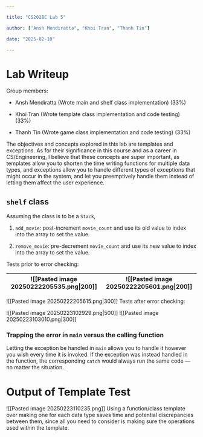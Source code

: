 ```yaml
---

title: "CS2028C Lab 5"

author: ["Ansh Mendiratta", "Khoi Tran", "Thanh Tin"]

date: "2025-02-10"

---
```


# Lab Writeup

Group members:

  

- Ansh Mendiratta (Wrote main and shelf class implementation) (33%)

- Khoi Tran (Wrote template class implementation and code testing) (33%)

- Thanh Tin (Wrote game class implementation and code testing) (33%)

  

The objectives and concepts explored in this lab are templates and exceptions. As for their significance in this course and as a career in CS/Engineering, I believe that these concepts are super important, as templates allow you to shorten the time writing functions for multiple data types, and exceptions allow you to handle different types of exceptions that might occur in the system, and let you preemptively handle them instead of letting them affect the user experience.

  

## `shelf` class

Assuming the class is to be a `Stack`,

  

1. `add_movie`: post-increment `movie_count` and use its old value to index into the array to set the value.

2. `remove_movie`: pre-decrement `movie_count` and use its new value to index into the array to set the value.

  

Tests prior to error checking:

|![[Pasted image 20250222205535.png\|200]]|![[Pasted image 20250222205601.png\|200]]|
|-|-
![[Pasted image 20250222205615.png\|300]]
 Tests after error checking:

![[Pasted image 20250223102929.png\|500]]
![[Pasted image 20250223103010.png\|300]]
### Trapping the error in `main` versus the calling function

Letting the exception be handled in `main` allows you to handle it however you wish every time it is invoked. If the exception was instead handled in the function, the corresponding `catch` would always run the same code — no matter the situation.

# Output of Template Test
![[Pasted image 20250223110235.png]]
Using a function/class template over making one for each data type saves time and potential discrepancies between them, since all you need to consider is making sure the operations used within the template.